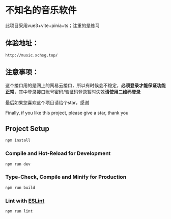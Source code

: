 # 不知名的音乐软件

此项目采用vue3+vite+pinia+ts；注重的是练习

## 体验地址：

```
http://music.xchsg.top/
```

## 注意事项：

这个接口用的是网上的网易云接口，所以有时候会不稳定，**必须登录才能保证功能正常**，其中登录接口账号密码/验证码登录暂时失效**请使用二维码登录**

最后如果您喜欢这个项目请给个star，感谢

Finally, if you like this project, please give a star, thank you

## Project Setup

```sh
npm install
```

### Compile and Hot-Reload for Development

```sh
npm run dev
```

### Type-Check, Compile and Minify for Production

```sh
npm run build
```

### Lint with [ESLint](https://eslint.org/)

```sh
npm run lint
```

